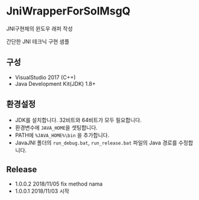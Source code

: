 # JniWrapperForSolMsgQ
JNI구현체의 윈도우 래퍼 작성

간단한 JNI 테크닉 구현 샘플

## 구성
* VisualStudio 2017 (C++)
* Java Development Kit(JDK) 1.8+

## 환경설정
* JDK를 설치합니다. 32비트와 64비트가 모두 필요합니다.
* 환경변수에 `JAVA_HOME`을 셋팅합니다.
* PATH에 `%JAVA_HOME%\bin` 을 추가합니다.
* JavaJNI 폴더의 `run_debug.bat`, `run_release.bat` 파일의 Java 경로를 수정합니다.
 
## Release
* 1.0.0.2 2018/11/05 fix method nama
* 1.0.0.1 2018/11/03 시작
